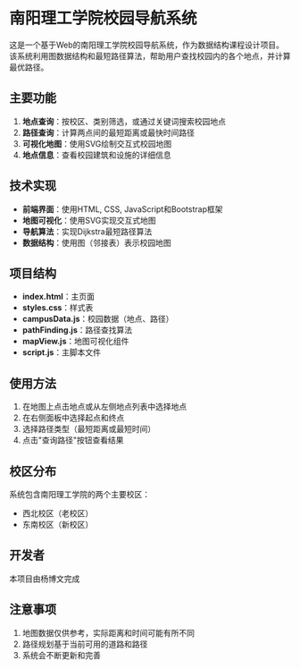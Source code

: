 # 南阳理工学院校园导航系统

这是一个基于Web的南阳理工学院校园导航系统，作为数据结构课程设计项目。该系统利用图数据结构和最短路径算法，帮助用户查找校园内的各个地点，并计算最优路径。

## 主要功能

1. **地点查询**：按校区、类别筛选，或通过关键词搜索校园地点
2. **路径查询**：计算两点间的最短距离或最快时间路径
3. **可视化地图**：使用SVG绘制交互式校园地图
4. **地点信息**：查看校园建筑和设施的详细信息

## 技术实现

- **前端界面**：使用HTML, CSS, JavaScript和Bootstrap框架
- **地图可视化**：使用SVG实现交互式地图
- **导航算法**：实现Dijkstra最短路径算法
- **数据结构**：使用图（邻接表）表示校园地图

## 项目结构

- **index.html**：主页面
- **styles.css**：样式表
- **campusData.js**：校园数据（地点、路径）
- **pathFinding.js**：路径查找算法
- **mapView.js**：地图可视化组件
- **script.js**：主脚本文件

## 使用方法

1. 在地图上点击地点或从左侧地点列表中选择地点
2. 在右侧面板中选择起点和终点
3. 选择路径类型（最短距离或最短时间）
4. 点击"查询路径"按钮查看结果

## 校区分布

系统包含南阳理工学院的两个主要校区：
- 西北校区（老校区）
- 东南校区（新校区）

## 开发者

本项目由杨博文完成

## 注意事项

1. 地图数据仅供参考，实际距离和时间可能有所不同
2. 路径规划基于当前可用的道路和路径
3. 系统会不断更新和完善 